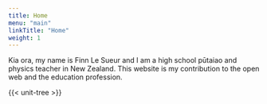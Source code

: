 ```yaml
---
title: Home
menu: "main"
linkTitle: "Home"
weight: 1
---
```


Kia ora, my name is Finn Le Sueur and I am a high school pūtaiao and physics teacher in New Zealand. This website is my contribution to the open web and the education profession.

{{< unit-tree >}}

